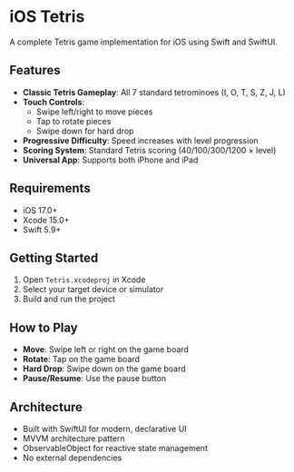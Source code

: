 # iOS Tetris

A complete Tetris game implementation for iOS using Swift and SwiftUI.

## Features

- **Classic Tetris Gameplay**: All 7 standard tetrominoes (I, O, T, S, Z, J, L)
- **Touch Controls**: 
  - Swipe left/right to move pieces
  - Tap to rotate pieces
  - Swipe down for hard drop
- **Progressive Difficulty**: Speed increases with level progression
- **Scoring System**: Standard Tetris scoring (40/100/300/1200 × level)
- **Universal App**: Supports both iPhone and iPad

## Requirements

- iOS 17.0+
- Xcode 15.0+
- Swift 5.9+

## Getting Started

1. Open `Tetris.xcodeproj` in Xcode
2. Select your target device or simulator
3. Build and run the project

## How to Play

- **Move**: Swipe left or right on the game board
- **Rotate**: Tap on the game board
- **Hard Drop**: Swipe down on the game board
- **Pause/Resume**: Use the pause button

## Architecture

- Built with SwiftUI for modern, declarative UI
- MVVM architecture pattern
- ObservableObject for reactive state management
- No external dependencies
